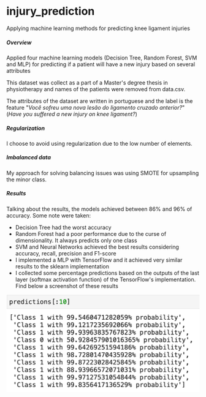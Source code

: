 # injury_prediction
Applying machine learning methods for predicting knee ligament injuries

##### Overview

Applied four machine learning models (Decision Tree, Random Forest, SVM and MLP) for predicting if a patient will have a new injury based on several attributes

This dataset was collect as a part of a Master's degree thesis in physiotherapy and names of the patients were removed from data.csv.

The attributes of the dataset are written in portuguese and the label is the feature "<i>Você sofreu uma nova lesão do ligamento cruzado anterior?</i>" (<i>Have you suffered a new injury on knee ligament?</i>)

##### Regularization

I choose to avoid using regularization due to the low number of elements.

##### Imbalanced data

My approach for solving balancing issues was using SMOTE for upsampling the minor class.

##### Results

Talking about the results, the models achieved between 86% and 96% of accuracy. Some note were taken:

* Decision Tree had the worst accuracy
* Random Forest had a poor performance due to the curse of dimensionality. It always predicts only one class
* SVM and Neural Networks achieved the best results considering accuracy, recall, precision and F1-score
* I implemented a MLP with TensorFlow and it achieved very similar results to the sklearn implementation
* I collected some percentage predictions based on the outputs of the last layer (softmax activation function) of the TensorFlow's implementation. Find below a screenshot of these results

<img src=screenshots/screenshot.png>

